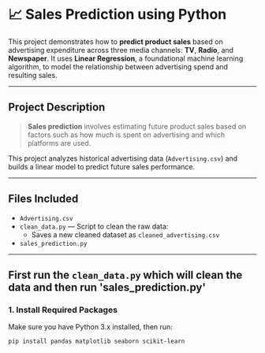 # 📈 Sales Prediction using Python

This project demonstrates how to **predict product sales** based on advertising expenditure across three media channels: **TV**, **Radio**, and **Newspaper**. It uses **Linear Regression**, a foundational machine learning algorithm, to model the relationship between advertising spend and resulting sales.

---

## Project Description

> **Sales prediction** involves estimating future product sales based on factors such as how much is spent on advertising and which platforms are used.

This project analyzes historical advertising data (`Advertising.csv`) and builds a linear model to predict future sales performance.

---

## Files Included

- `Advertising.csv` 
- `clean_data.py` — Script to clean the raw data:
  - Saves a new cleaned dataset as `cleaned_advertising.csv`
- `sales_prediction.py`
---

## First run the `clean_data.py` which will clean the data and then run 'sales_prediction.py'

### 1. Install Required Packages

Make sure you have Python 3.x installed, then run:

```bash
pip install pandas matplotlib seaborn scikit-learn



